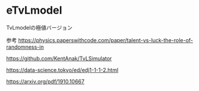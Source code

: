 # eTvLmodel

TvLmodelの極値バージョン

参考
https://physics.paperswithcode.com/paper/talent-vs-luck-the-role-of-randomness-in

https://github.com/KentAnak/TvLSimulator

https://data-science.tokyo/ed/edj1-1-1-2.html

https://arxiv.org/pdf/1910.10667

